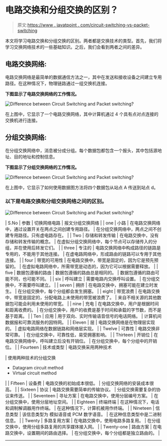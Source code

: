 # 电路交换和分组交换的区别？

> 原文:[https://www . javatpoint . com/circuit-switching-vs-packet-switching](https://www.javatpoint.com/circuit-switching-vs-packet-switching)

本文将学习电路交换和分组交换的区别。两者都是交换技术的类型。首先，我们将学习交换网络技术的一些基础知识。之后，我们会看到两者之间的差异。

## 电路交换网络:

电路交换网络是最简单的数据通信方法之一，其中在发送和接收设备之间建立专用路径。在这种情况下，物理链路通过一组交换机连接。

**下图显示了电路交换网络的工作情况。**

![Difference between Circuit Switching and Packet switching?](../Images/8c138c6c285d224c0fd194035cf22316.png)

在上图中，它显示了一个电路交换网络，其中计算机通过 4 个具有点对点连接的交换机进行连接。

## 分组交换网络:

在分组交换网络中，消息被分成分组。每个数据包都包含一个报头，其中包括源地址、目的地址和控制信息。

**下图显示了分组交换网络的工作情况。**

![Difference between Circuit Switching and Packet switching?](../Images/09a8c84a5e32dbe1856179ab7d42e4c2.png)

在上图中，它显示了如何使用数据图方法将四个数据包从站点 A 传送到站点 d。

### 以下是电路交换和分组交换网络之间的区别。

![Difference between Circuit Switching and Packet switching?](../Images/661714fad10f19ea7dc161e15c99f3fa.png)

| S.No | 参数 | 切换网络电路 | 报文分组交换网络 |
| one | 小路 | 在电路交换网络中，通过设置开关在两点之间创建专用路径。 | 在分组交换网络中，两点之间不创建专用路径。只有虚电路存在。 |
| Two | 存储和转发传输 | 在电路交换中，没有存储和转发传输的概念。 | 在虚拟分组交换网络中，每个节点可以存储传入的分组，并在使用后转发它们。 |
| three | 专注的 | 电路交换网络中构成路径的链路是专用的，不能用于其他连接。 | 在虚电路网络中，形成路由的链路可以专用于其他连接。 |
| four | 带宽的可用性 | 在电路交换中，带宽是固定的，因为它是预先预留的。 | 在虚拟电路网络中，所需带宽是动态的，因为它可以根据需要释放。 |
| five | 数据包遵循的路由 | 数据包遵循的路由总是相同的。 | 数据包遵循的路由可能不同，也可能不同。 |
| six | 呼叫建立 | 需要电路内交换呼叫设置。 | 在分组交换中，不需要呼叫建立。 |
| seven | 拥挤 | 在电路交换中，拥塞可能在建立时发生。 | 在分组交换中，每个分组都会发生拥塞。 |
| eight | 带宽浪费 | 在电路交换中，带宽是固定的，分配电路上未使用的带宽被浪费了。 | 来自不相关源的其他数据包可能会利用未使用的带宽。 |
| nine | 充电 | 在电路交换中，用户是根据时间和距离收费的。 | 在分组交换中，用户的收费是基于时间和承载的字节数，而不是基于距离。 |
| Ten | 应用 | 用于双向、实时传输语音信号的电话网络。 | 计算机间数据报和可靠流服务的因特网。 |
| Eleven | 层 | 电路交换网络是在物理层实现的。 | 虚拟电路网络在数据链路和网络层实现。 |
| Twelve | 可靠性 | 电路交换非常可靠。 | 在分组交换中，可靠性低，易受拥塞影响。 |
| Thirteen | 开销位 | 在电路交换网络中，呼叫建立后没有开销位。 | 在分组交换中，每个分组中的开销位。 |
| Fourteen | 技术或类型 | 电路交换采用两种技术

 | 使用两种技术的分组交换

*   Datagram circuit method
*   Virtual circuit method

 |
| Fifteen | 设备费 | 电路交换的初始成本很低。 | 分组交换网络的安装成本很高。 |
| Sixteen | 协议 | 电路交换需要简单的传输协议。 | 分组交换需要复杂的协议来传送。 |
| Seventeen | 寻址方案 | 在电路交换中，使用分层编号方案。 | 在分组交换中，使用分层地址空间。 |
| Eighteen | 终端终端 | 在这种情况下，电话和调制解调器用作终端。 | 在这种情况下，计算机被用作终端。 |
| Nineteen | 信息类型 | 该信息类型为
模拟语音或 PCM 数字语音。 | 在这种信息类型中是二进制信息。 |
| Twenty | 多路复用方案 | 在电路交换中，使用电路多路复用。 | 在分组交换中，使用分组多路复用的共享媒体接入网。 |
| Twenty-one | 路由方案 | 在电路交换中，设置期间的路由选择。 | 在分组交换中，每个分组都是独立路由的。 |

* * *